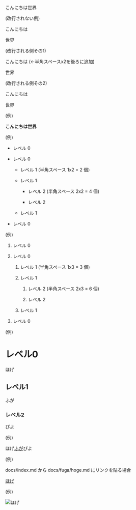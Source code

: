 こんにちは世界

(改行されない例)



こんにちは

世界



(改行される例その1)



こんにちは  (←半角スペースx2を後ろに追加)

世界



(改行される例その2)



こんにちは



世界

(例)  



**こんにちは世界**

(例)  



- レベル 0

- レベル 0

  - レベル 1 (半角スペース 1x2 = 2 個)

  - レベル 1

    - レベル 2 (半角スペース 2x2 = 4 個)

    - レベル 2

  - レベル 1

- レベル 0

(例)  



1. レベル 0

1. レベル 0

   1. レベル 1 (半角スペース 1x3 = 3 個)

   1. レベル 1

      1. レベル 2 (半角スペース 2x3 = 6 個)

      1. レベル 2

   1. レベル 1

1. レベル 0

(例)  



# レベル0



ほげ



## レベル1



ふが



### レベル2



ぴよ

(例)

ほげ[ふが](https://github.com/)ぴよ

(例)  



docs/index.md から docs/fuga/hoge.md にリンクを貼る場合



[ほげ](./fuga/hoge.md)

(例)  





![ほげ](./hoge.jpg)

